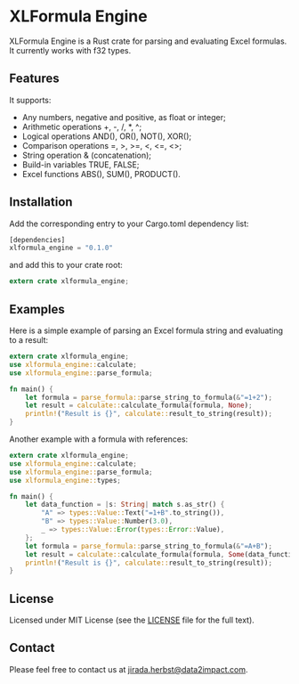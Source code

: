 # XLFormula Engine
XLFormula Engine is a Rust crate for parsing and evaluating Excel formulas. It currently works with f32 types. 

## Features
It supports:

* Any numbers, negative and positive, as float or integer;
* Arithmetic operations +, -, /, *, ^;
* Logical operations AND(), OR(), NOT(), XOR();
* Comparison operations =, >, >=, <, <=, <>;
* String operation & (concatenation);
* Build-in variables TRUE, FALSE;
* Excel functions ABS(), SUM(), PRODUCT().

## Installation

Add the corresponding entry to your Cargo.toml dependency list:
```rust
[dependencies]
xlformula_engine = "0.1.0"
```
and add this to your crate root:
```rust
extern crate xlformula_engine;
```

## Examples

Here is a simple example of parsing an Excel formula string and evaluating to a result:
```rust
extern crate xlformula_engine;
use xlformula_engine::calculate;
use xlformula_engine::parse_formula;

fn main() {
    let formula = parse_formula::parse_string_to_formula(&"=1+2");
    let result = calculate::calculate_formula(formula, None);
    println!("Result is {}", calculate::result_to_string(result));
}
```

Another example with a formula with references:
```rust
extern crate xlformula_engine;
use xlformula_engine::calculate;
use xlformula_engine::parse_formula;
use xlformula_engine::types;

fn main() {
    let data_function = |s: String| match s.as_str() {
        "A" => types::Value::Text("=1+B".to_string()),
        "B" => types::Value::Number(3.0),
        _ => types::Value::Error(types::Error::Value),
    };
    let formula = parse_formula::parse_string_to_formula(&"=A+B");
    let result = calculate::calculate_formula(formula, Some(data_function));
    println!("Result is {}", calculate::result_to_string(result));
}
```

## License
Licensed under MIT License (see the [LICENSE](https://github.com/jiradaherbst/XLFormula-Engine/blob/master/LICENSE) file for the full text). 

## Contact
Please feel free to contact us at jirada.herbst@data2impact.com.